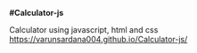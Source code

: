 <b>#Calculator-js</b>

Calculator using javascript, html and css
https://varunsardana004.github.io/Calculator-js/
